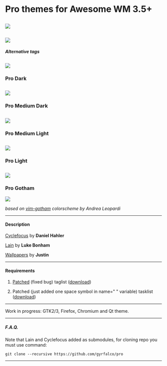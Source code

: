 # Pro themes for Awesome WM 3.5+

![](https://raw.githubusercontent.com/gyrfalco/pro/master/screenshots/pro.png)
---

![](https://raw.githubusercontent.com/gyrfalco/pro/master/screenshots/pro-preview.png)
---

##### Alternative tags
![](https://raw.githubusercontent.com/gyrfalco/pro/master/screenshots/alternative-tags.png)
---

### Pro Dark
![](https://raw.githubusercontent.com/gyrfalco/pro/master/screenshots/pro-dark.png)
---

### Pro Medium Dark
![](https://raw.githubusercontent.com/gyrfalco/pro/master/screenshots/pro-medium-dark.png)
---

### Pro Medium Light
![](https://raw.githubusercontent.com/gyrfalco/pro/master/screenshots/pro-medium-light.png)
---

### Pro Light
![](https://raw.githubusercontent.com/gyrfalco/pro/master/screenshots/pro-light.png)
---

### Pro Gotham
![](https://raw.githubusercontent.com/gyrfalco/pro/master/screenshots/pro-gotham.png)

*based on [vim-gotham](https://github.com/whatyouhide/vim-gotham) colorscheme by Andrea Leopardi*

---

#### Description

[Cyclefocus](https://github.com/blueyed/awesome-cyclefocus) by **Daniel Hahler**

[Lain](https://github.com/copycat-killer/lain) by **Luke Bonham**

[Wallpapers](https://dribbble.com/shots/1479745-50-Free-Tessellated-Designs) by **Justin**

---

#### Requirements

1. [Patched](https://github.com/awesomeWM/awesome/pull/39) (fixed bug) taglist ([download](https://github.com/gyrfalco/pro/blob/master/patched/taglist.lua))

2. Patched (just added one space symbol in name=" " variable) tasklist ([download](https://github.com/gyrfalco/pro/blob/master/patched/tasklist.lua))

---

Work in progress: GTK2/3, Firefox, Chromium and Qt theme.

---

##### F.A.Q.

Note that Lain and Cyclefocus added as submodules, for cloning repo you must use command:
```
git clone --recursive https://github.com/gyrfalco/pro
```

---

